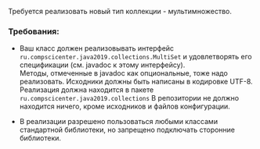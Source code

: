 Требуется реализовать новый тип коллекции - мультимножество.

### Требования:

* Ваш класс должен реализовывать интерфейс `ru.compscicenter.java2019.collections.MultiSet`
  и удовлетворять его спецификации (см. javadoc к этому интерфейсу).  
  Методы, отмеченные в javadoc как опциональные, тоже надо реализовать.
  Исходники должны быть написаны в кодировке UTF-8.
  Реализация должна находится в пакете `ru.compscicenter.java2019.collections`
  В репозитории не должно находится ничего, кроме исходников и файлов конфигурации. 

* В реализации разрешено пользоваться любыми классами стандартной библиотеки,
  но запрещено подключать сторонние библиотеки.
